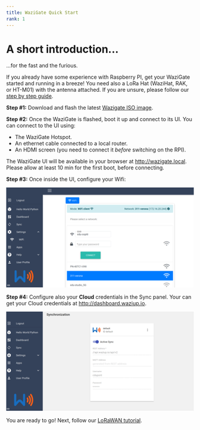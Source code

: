 ```yaml
---
title: WaziGate Quick Start
rank: 1
---
```


A short introduction...
=======================

...for the fast and the furious.

If you already have some experience with Raspberry PI, get your WaziGate started and running in a breeze!
You need also a LoRa Hat (WaziHat, RAK, or HT-M01) with the antenna attached.
If you are unsure, please follow our [step by step guide](/documentation/wazigate/v2/install/).

**Step \#1:** Download and flash the latest [Wazigate ISO image](https://downloads.waziup.io/WaziGate_latest.zip).

**Step \#2:** Once the WaziGate is flashed, boot it up and connect to its UI.
You can connect to the UI using:
- The WaziGate Hotspot.
- An ethernet cable connected to a local router.
- An HDMI screen (you need to connect it *before* switching on the RPI).

The WaziGate UI will be available in your browser at http://wazigate.local.
Please allow at least 10 min for the first boot, before connecting.

**Step \#3:** Once inside the UI, configure your Wifi:

![wifi password](img/wifi_pass.png)

**Step \#4:** Configure also your **Cloud** credentials in the Sync panel.
Your can get your Cloud credentials at http://dashboard.waziup.io.

![Active Sync](img/active_sync.png)

You are ready to go!
Next, follow our [LoRaWAN tutorial](/documentation/wazigate/v2/lorawan/).
